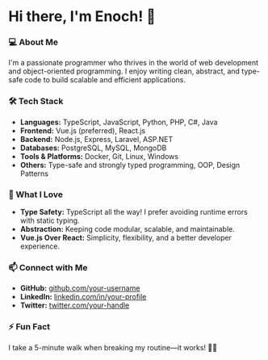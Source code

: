 # Hi there, I'm Enoch! 👋

### 💻 About Me
I'm a passionate programmer who thrives in the world of web development and object-oriented programming. I enjoy writing clean, abstract, and type-safe code to build scalable and efficient applications.

### 🛠 Tech Stack
- **Languages:** TypeScript, JavaScript, Python, PHP, C#, Java
- **Frontend:** Vue.js (preferred), React.js
- **Backend:** Node.js, Express, Laravel, ASP.NET
- **Databases:** PostgreSQL, MySQL, MongoDB
- **Tools & Platforms:** Docker, Git, Linux, Windows
- **Others:** Type-safe and strongly typed programming, OOP, Design Patterns

### 🚀 What I Love
- **Type Safety:** TypeScript all the way! I prefer avoiding runtime errors with static typing.
- **Abstraction:** Keeping code modular, scalable, and maintainable.
- **Vue.js Over React:** Simplicity, flexibility, and a better developer experience.

### 📫 Connect with Me
- **GitHub:** [github.com/your-username](https://github.com/your-username)
- **LinkedIn:** [linkedin.com/in/your-profile](https://linkedin.com/in/your-profile)
- **Twitter:** [twitter.com/your-handle](https://twitter.com/your-handle)

### ⚡ Fun Fact
I take a 5-minute walk when breaking my routine—it works! 🚶‍♂️

